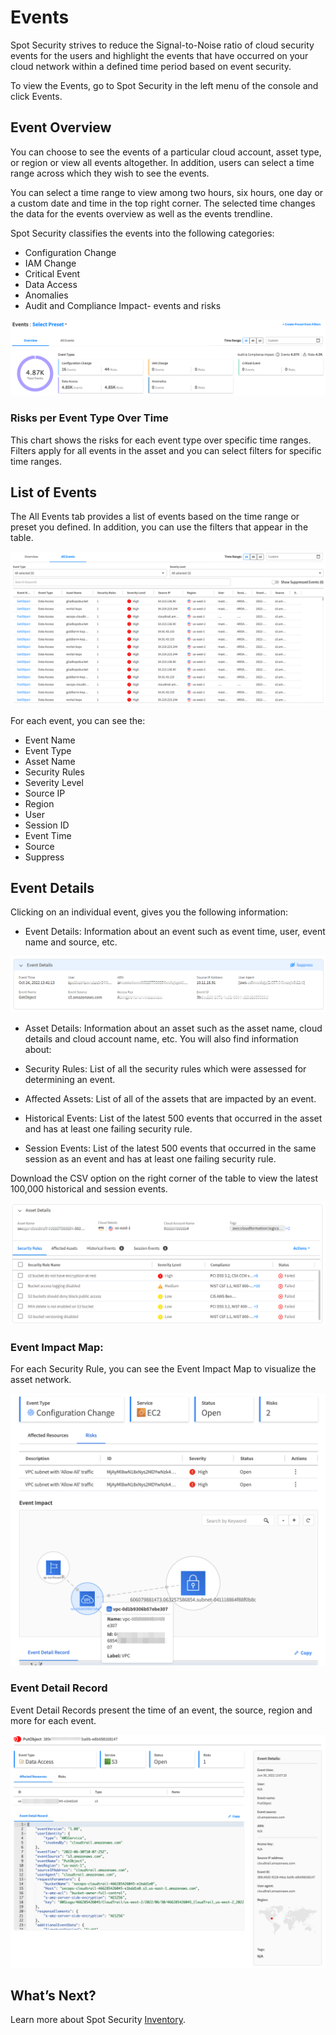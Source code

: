 <meta name="robots" content="noindex">

# Events

Spot Security strives to reduce the Signal-to-Noise ratio of cloud security events for the users and highlight the events that have occurred on your cloud network within a defined time period based on event security.

To view the Events, go to Spot Security in the left menu of the console and click Events.

## Event Overview
You can choose to see the events of a particular cloud account, asset type, or region or view all events altogether. In addition, users can select a time range across which they wish to see the events.

You can select a time range to view among two hours, six hours, one day or a custom date and time in the top right corner. The selected time changes the data for the events overview as well as the events trendline.

Spot Security classifies the events into the following categories:

* Configuration Change
* IAM Change
* Critical Event
* Data Access
* Anomalies
* Audit and Compliance Impact- events and risks

<img src="/spot-security/_media/events-a1.png" />

### Risks per Event Type Over Time
This chart shows the risks for each event type over specific time ranges. Filters apply for all events in the asset and you can select filters for specific time ranges.

## List of Events

The All Events tab provides a list of events based on the time range or preset you defined. In addition, you can use the filters that appear in the table.

<img src="/spot-security/_media/events-b1.png" />

For each event, you can see the:
* Event Name
* Event Type
* Asset Name
* Security Rules
* Severity Level
* Source IP
* Region
* User
* Session ID
* Event Time
* Source
* Suppress

## Event Details
Clicking on an individual event, gives you the following information:
* Event Details: Information about an event such as event time, user, event name and source, etc.

<img src="/spot-security/_media/events-e.png" />

* Asset Details: Information about an asset such as the asset name, cloud details and cloud account name, etc. You will also find information about:

- Security Rules: List of all the security rules which were assessed for determining an event.

- Affected Assets: List of all of the assets that are impacted by an event.

- Historical Events: List of the latest 500 events that occurred in the asset and has at least one failing security rule.

- Session Events: List of the latest 500 events that occurred in the same session as an event and has at least one failing security rule.

Download the CSV option on the right corner of the table to view the latest	100,000 historical and session events.

<img src="/spot-security/_media/events-f1.png" /> 

### Event Impact Map:
For each Security Rule, you can see the Event Impact Map to visualize the asset network.

<img src="/spot-security/_media/events-c.png" />

### Event Detail Record

Event Detail Records present the time of an event, the source, region and more for each event.

<img src="/spot-security/_media/events-d.png" />

## What’s Next?
Learn more about Spot Security [Inventory](spot-security/features/inventory).
